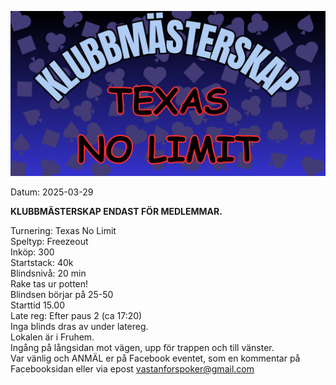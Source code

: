 ![VPK TNL Klubbmästerskap 2025](assets/tnl_klubbmasterskap.png)

Datum: 2025-03-29

**KLUBBMÄSTERSKAP ENDAST FÖR MEDLEMMAR.**  

Turnering: Texas No Limit  
Speltyp: Freezeout  
Inköp: 300  
Startstack: 40k  
Blindsnivå: 20 min  
Rake tas ur potten!  
Blindsen börjar på 25-50  
Starttid 15.00  
Late reg: Efter paus 2 (ca 17:20)  
Inga blinds dras av under latereg.  
Lokalen är i Fruhem.  
Ingång på långsidan mot vägen, upp för trappen och till vänster.  
Var vänlig och ANMÄL er på Facebook eventet, som en kommentar på Facebooksidan eller via epost vastanforspoker@gmail.com